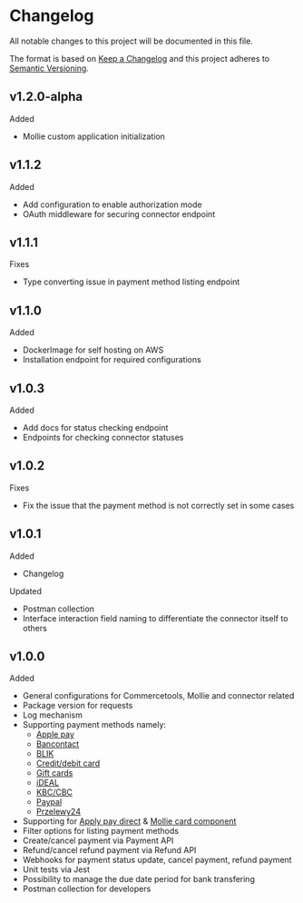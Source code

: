# Changelog

All notable changes to this project will be documented in this file.

The format is based on [Keep a Changelog](http://keepachangelog.com/) and this project adheres to [Semantic Versioning](http://semver.org/).

## v1.2.0-alpha

Added

- Mollie custom application initialization

## v1.1.2

Added

- Add configuration to enable authorization mode
- OAuth middleware for securing connector endpoint

## v1.1.1

Fixes

- Type converting issue in payment method listing endpoint

## v1.1.0

Added

- DockerImage for self hosting on AWS
- Installation endpoint for required configurations

## v1.0.3

Added

- Add docs for status checking endpoint
- Endpoints for checking connector statuses

## v1.0.2

Fixes

- Fix the issue that the payment method is not correctly set in some cases

## v1.0.1

Added

- Changelog

Updated

- Postman collection
- Interface interaction field naming to differentiate the connector itself to others

## v1.0.0

Added

- General configurations for Commercetools, Mollie and connector related
- Package version for requests
- Log mechanism
- Supporting payment methods namely:
  - [Apple pay](https://docs.mollie.com/docs/apple-pay)
  - [Bancontact](https://docs.mollie.com/docs/bancontact)
  - [BLIK](https://docs.mollie.com/docs/blik)
  - [Credit/debit card](https://docs.mollie.com/docs/cards)
  - [Gift cards](https://docs.mollie.com/docs/giftcards)
  - [iDEAL](https://docs.mollie.com/docs/ideal)
  - [KBC/CBC](https://docs.mollie.com/docs/kbc)
  - [Paypal](https://docs.mollie.com/docs/paypal)
  - [Przelewy24](https://docs.mollie.com/docs/przelewy24)
- Supporting for [Apply pay direct](https://docs.mollie.com/docs/direct-integration-of-apple-pay) & [Mollie card component](https://docs.mollie.com/docs/mollie-components)
- Filter options for listing payment methods
- Create/cancel payment via Payment API
- Refund/cancel refund payment via Refund API
- Webhooks for payment status update, cancel payment, refund payment
- Unit tests via Jest
- Possibility to manage the due date period for bank transfering
- Postman collection for developers
